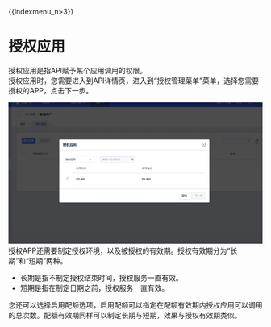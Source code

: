 {{indexmenu_n>3}}

# 授权应用

授权应用是指API赋予某个应用调用的权限。  
授权应用时，您需要进入到API详情页，进入到“授权管理菜单”菜单，选择您需要授权的APP，点击下一步。  

![授权应用](/images/useAPI/grantAppAccess.png)
授权APP还需要制定授权环境，以及被授权的有效期。授权有效期分为“长期”和“短期”两种。
*  长期是指不制定授权结束时间，授权服务一直有效。
*  短期是指在制定日期之前，授权服务一直有效。

您还可以选择启用配额选项，启用配额可以指定在配额有效期内授权应用可以调用的总次数。配额有效期同样可以制定长期与短期，效果与授权有效期类似。



